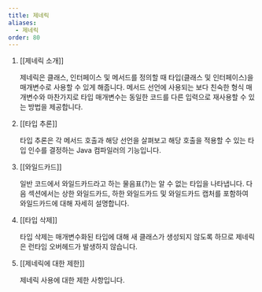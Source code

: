 ```yaml
---
title: 제네릭
aliases:
  - 제네릭
order: 80
---
```


1. [[제네릭 소개]]
	
	제네릭은 클래스, 인터페이스 및 메서드를 정의할 때 타입(클래스 및 인터페이스)을 매개변수로 사용할 수 있게 해줍니다. 메서드 선언에 사용되는 보다 친숙한 형식 매개변수와 마찬가지로 타입 매개변수는 동일한 코드를 다른 입력으로 재사용할 수 있는 방법을 제공합니다.
	
2. [[타입 추론]]
	
	타입 추론은 각 메서드 호출과 해당 선언을 살펴보고 해당 호출을 적용할 수 있는 타입 인수를 결정하는 Java 컴파일러의 기능입니다.
	
3. [[와일드카드]]
	
	일반 코드에서 와일드카드라고 하는 물음표(?)는 알 수 없는 타입을 나타냅니다. 다음 섹션에서는 상한 와일드카드, 하한 와일드카드 및 와일드카드 캡처를 포함하여 와일드카드에 대해 자세히 설명합니다.
	
4. [[타입 삭제]]
	
	타입 삭제는 매개변수화된 타입에 대해 새 클래스가 생성되지 않도록 하므로 제네릭은 런타임 오버헤드가 발생하지 않습니다.
	
5. [[제네릭에 대한 제한]]
	
	제네릭 사용에 대한 제한 사항입니다.
	
